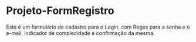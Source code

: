 # Projeto-FormRegistro
Este é um formulário de cadastro para o Login, com Regex para a senha e o e-mail, indicador de complecidade e confirmação da mesma.
